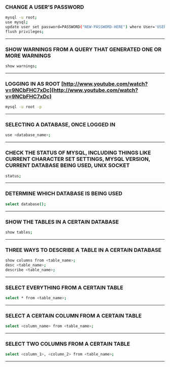 ### CHANGE A USER’S PASSWORD

```bash
mysql -u root;
use mysql;
update user set password=PASSWORD("NEW-PASSWORD-HERE") where User='USER';
flush privileges;
```

---

### SHOW WARNINGS FROM A QUERY THAT GENERATED ONE OR MORE WARNINGS

```bash
show warnings;
```

---

### LOGGING IN AS ROOT [http://www.youtube.com/watch?v=9NCbFHC7xDc](http://www.youtube.com/watch?v=9NCbFHC7xDc)

```bash
mysql -u root -p
```

---

### SELECTING A DATABASE, ONCE LOGGED IN

```bash
use <database_name>;
```

---

### CHECK THE STATUS OF MYSQL, INCLUDING THINGS LIKE CURRENT CHARACTER SET SETTINGS, MYSQL VERSION, CURRENT DATABASE BEING USED, UNIX SOCKET

```bash
status;
```

---

### DETERMINE WHICH DATABASE IS BEING USED

```bash
select database();
```

---

### SHOW THE TABLES IN A CERTAIN DATABASE

```bash
show tables;
```

---

### THREE WAYS TO DESCRIBE A TABLE IN A CERTAIN DATABASE

```bash
show columns from <table_name>;
desc <table_name>;
describe <table_name>;
```

---

### SELECT EVERYTHING FROM A CERTAIN TABLE

```bash
select * from <table_name>;
```

---

### SELECT A CERTAIN COLUMN FROM A CERTAIN TABLE

```bash
select <column_name> from <table_name>;
```

---

### SELECT TWO COLUMNS FROM A CERTAIN TABLE

```bash
select <column_1>, <column_2> from <table_name>;
```

---
